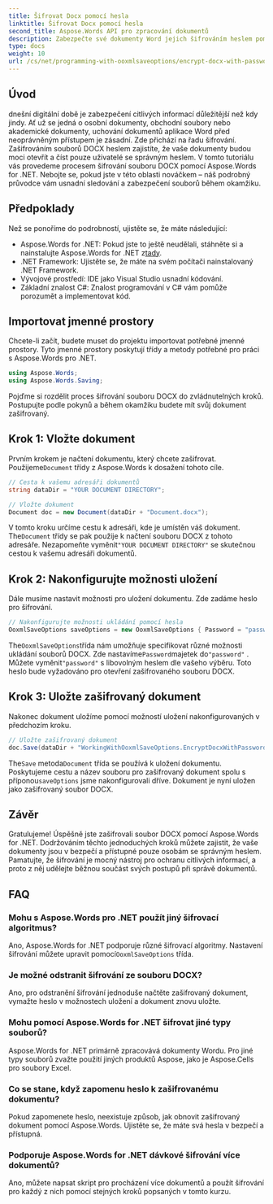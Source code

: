 ```yaml
---
title: Šifrovat Docx pomocí hesla
linktitle: Šifrovat Docx pomocí hesla
second_title: Aspose.Words API pro zpracování dokumentů
description: Zabezpečte své dokumenty Word jejich šifrováním heslem pomocí Aspose.Words for .NET. Chraňte své citlivé informace podle našeho podrobného průvodce.
type: docs
weight: 10
url: /cs/net/programming-with-ooxmlsaveoptions/encrypt-docx-with-password/
---
```

## Úvod

dnešní digitální době je zabezpečení citlivých informací důležitější než kdy jindy. Ať už se jedná o osobní dokumenty, obchodní soubory nebo akademické dokumenty, uchování dokumentů aplikace Word před neoprávněným přístupem je zásadní. Zde přichází na řadu šifrování. Zašifrováním souborů DOCX heslem zajistíte, že vaše dokumenty budou moci otevřít a číst pouze uživatelé se správným heslem. V tomto tutoriálu vás provedeme procesem šifrování souboru DOCX pomocí Aspose.Words for .NET. Nebojte se, pokud jste v této oblasti nováčkem – náš podrobný průvodce vám usnadní sledování a zabezpečení souborů během okamžiku.

## Předpoklady

Než se ponoříme do podrobností, ujistěte se, že máte následující:

-  Aspose.Words for .NET: Pokud jste to ještě neudělali, stáhněte si a nainstalujte Aspose.Words for .NET z[tady](https://releases.aspose.com/words/net/).
- .NET Framework: Ujistěte se, že máte na svém počítači nainstalovaný .NET Framework.
- Vývojové prostředí: IDE jako Visual Studio usnadní kódování.
- Základní znalost C#: Znalost programování v C# vám pomůže porozumět a implementovat kód.

## Importovat jmenné prostory

Chcete-li začít, budete muset do projektu importovat potřebné jmenné prostory. Tyto jmenné prostory poskytují třídy a metody potřebné pro práci s Aspose.Words pro .NET.

```csharp
using Aspose.Words;
using Aspose.Words.Saving;
```

Pojďme si rozdělit proces šifrování souboru DOCX do zvládnutelných kroků. Postupujte podle pokynů a během okamžiku budete mít svůj dokument zašifrovaný.

## Krok 1: Vložte dokument

 Prvním krokem je načtení dokumentu, který chcete zašifrovat. Použijeme`Document` třídy z Aspose.Words k dosažení tohoto cíle.

```csharp
// Cesta k vašemu adresáři dokumentů
string dataDir = "YOUR DOCUMENT DIRECTORY";  

// Vložte dokument
Document doc = new Document(dataDir + "Document.docx");
```

 V tomto kroku určíme cestu k adresáři, kde je umístěn váš dokument. The`Document` třídy se pak použije k načtení souboru DOCX z tohoto adresáře. Nezapomeňte vyměnit`"YOUR DOCUMENT DIRECTORY"` se skutečnou cestou k vašemu adresáři dokumentů.

## Krok 2: Nakonfigurujte možnosti uložení

Dále musíme nastavit možnosti pro uložení dokumentu. Zde zadáme heslo pro šifrování.

```csharp
// Nakonfigurujte možnosti ukládání pomocí hesla
OoxmlSaveOptions saveOptions = new OoxmlSaveOptions { Password = "password" };
```

 The`OoxmlSaveOptions`třída nám umožňuje specifikovat různé možnosti ukládání souborů DOCX. Zde nastavíme`Password`majetek do`"password"` . Můžete vyměnit`"password"` s libovolným heslem dle vašeho výběru. Toto heslo bude vyžadováno pro otevření zašifrovaného souboru DOCX.

## Krok 3: Uložte zašifrovaný dokument

Nakonec dokument uložíme pomocí možností uložení nakonfigurovaných v předchozím kroku.

```csharp
// Uložte zašifrovaný dokument
doc.Save(dataDir + "WorkingWithOoxmlSaveOptions.EncryptDocxWithPassword.docx", saveOptions);
```

 The`Save` metoda`Document` třída se používá k uložení dokumentu. Poskytujeme cestu a název souboru pro zašifrovaný dokument spolu s příponou`saveOptions` jsme nakonfigurovali dříve. Dokument je nyní uložen jako zašifrovaný soubor DOCX.

## Závěr

Gratulujeme! Úspěšně jste zašifrovali soubor DOCX pomocí Aspose.Words for .NET. Dodržováním těchto jednoduchých kroků můžete zajistit, že vaše dokumenty jsou v bezpečí a přístupné pouze osobám se správným heslem. Pamatujte, že šifrování je mocný nástroj pro ochranu citlivých informací, a proto z něj udělejte běžnou součást svých postupů při správě dokumentů.

## FAQ

### Mohu s Aspose.Words pro .NET použít jiný šifrovací algoritmus?

Ano, Aspose.Words for .NET podporuje různé šifrovací algoritmy. Nastavení šifrování můžete upravit pomocí`OoxmlSaveOptions` třída.

### Je možné odstranit šifrování ze souboru DOCX?

Ano, pro odstranění šifrování jednoduše načtěte zašifrovaný dokument, vymažte heslo v možnostech uložení a dokument znovu uložte.

### Mohu pomocí Aspose.Words for .NET šifrovat jiné typy souborů?

Aspose.Words for .NET primárně zpracovává dokumenty Wordu. Pro jiné typy souborů zvažte použití jiných produktů Aspose, jako je Aspose.Cells pro soubory Excel.

### Co se stane, když zapomenu heslo k zašifrovanému dokumentu?

Pokud zapomenete heslo, neexistuje způsob, jak obnovit zašifrovaný dokument pomocí Aspose.Words. Ujistěte se, že máte svá hesla v bezpečí a přístupná.

### Podporuje Aspose.Words for .NET dávkové šifrování více dokumentů?

Ano, můžete napsat skript pro procházení více dokumentů a použít šifrování pro každý z nich pomocí stejných kroků popsaných v tomto kurzu.
